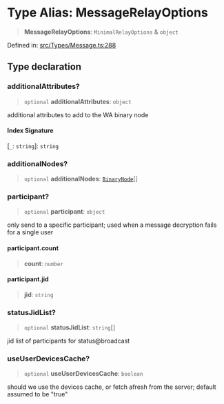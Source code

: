 # Type Alias: MessageRelayOptions

> **MessageRelayOptions**: `MinimalRelayOptions` & `object`

Defined in: [src/Types/Message.ts:288](https://github.com/Fokusdotid/bail/blob/546bbbb35e652e95f45982a71bee62b2c682e4eb/src/Types/Message.ts#L288)

## Type declaration

### additionalAttributes?

> `optional` **additionalAttributes**: `object`

additional attributes to add to the WA binary node

#### Index Signature

\[`_`: `string`\]: `string`

### additionalNodes?

> `optional` **additionalNodes**: [`BinaryNode`](BinaryNode.md)[]

### participant?

> `optional` **participant**: `object`

only send to a specific participant; used when a message decryption fails for a single user

#### participant.count

> **count**: `number`

#### participant.jid

> **jid**: `string`

### statusJidList?

> `optional` **statusJidList**: `string`[]

jid list of participants for status@broadcast

### useUserDevicesCache?

> `optional` **useUserDevicesCache**: `boolean`

should we use the devices cache, or fetch afresh from the server; default assumed to be "true"
